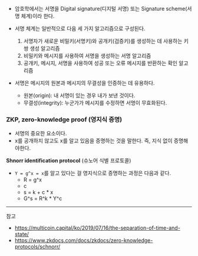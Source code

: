 
- 암호학에서는 서명을 Digital signature(디지털 서명) 또는 Signature scheme(서명 체계)이라 한다.
- 서명 체계는 일반적으로 다음 세 가지 알고리즘으로 구성된다.
  1. 서명자가 새로운 비밀키(서명키)와 공개키(검증키)를 생성하는 데 사용하는 키 쌍 생성 알고리즘
  2. 비밀키와 메시지를 사용하여 서명을 생성하는 서명 알고리즘
  3. 공개키, 메시지, 서명을 사용하여 성공 또는 오류 메시지를 반환하는 확인 알고리즘

- 서명은 메시지의 원본과 메시지의 무결성을 인증하는 데 유용하다.
  - 원본(origin): 내 서명이 있는 경우 내가 보낸 것이다.
  - 무결성(integrity): 누군가가 메시지를 수정하면 서명이 무효화된다.

### ZKP, zero-knowledge proof (영지식 증명)

- 서명의 중요한 요소이다.
- x를 공개하지 않고도 x를 알고 있음을 증명하는 것을 말한다. 즉, 지식 없이 증명해야한다.

**Shnorr identification protocol** (슈노어 식별 프로토콜)

- `Y = g^x = x`를 알고 있다는 걸 영지식으로 증명하는 과정은 다음과 같다.
  - R = g^x
  - c
  - s = k + c * x
  - G^s = R^k * Y^c

---
참고

- <https://multicoin.capital/ko/2019/07/16/the-separation-of-time-and-state/>
- <https://www.zkdocs.com/docs/zkdocs/zero-knowledge-protocols/schnorr/>
